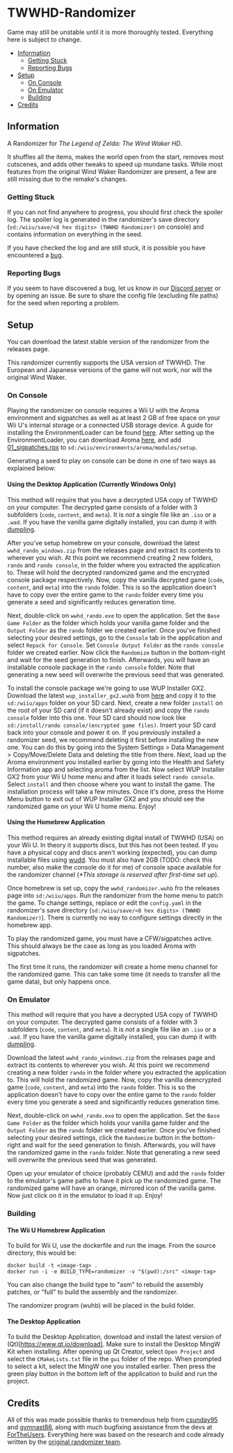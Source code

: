 # TWWHD-Randomizer
Game may still be unstable until it is more thoroughly tested. Everything here is subject to change.

* [Information](#Information)
  * [Getting Stuck](#Getting-Stuck)
  * [Reporting Bugs](#Reporting-Bugs)
* [Setup](#Setup)
  * [On Console](#On-Console)
  * [On Emulator](#On-Emulator)
  * [Building](#Building)
* [Credits](#Credits)

## Information
A Randomizer for *The Legend of Zelda: The Wind Waker HD*.

It shuffles all the items, makes the world open from the start, removes most cutscenes, and adds other tweaks to speed up mundane tasks. While most features from the original Wind Waker Randomizer are present, a few are still missing due to the remake's changes.

### Getting Stuck
If you can not find anywhere to progress, you should first check the spoiler log. The spoiler log is generated in the randomizer's save directory (`sd:/wiiu/save/<8 hex digits> (TWWHD Randomizer)` on console) and contains information on everything in the seed.

If you have checked the log and are still stuck, it is possible you have encountered a [bug](#Reporting-Bugs).

### Reporting Bugs
If you seem to have discovered a bug, let us know in our [Discord server](TODO) or by opening an issue. Be sure to share the config file (excluding file paths) for the seed when reporting a problem.

## Setup
You can download the latest stable version of the randomizer from the releases page. 

This randomizer currently supports the USA version of TWWHD. The European and Japanese versions of the game will not work, nor will the original Wind Waker.

### On Console
Playing the randomizer on console requires a Wii U with the Aroma environment and sigpatches as well as at least 2 GB of free space on your Wii U's internal storage or a connected USB storage device. A guide for installing the EnvironmentLoader can be found [here](https://wiiu.hacks.guide/#/). After setting up the EnvironmentLoader, you can download Aroma [here](https://aroma.foryour.cafe/), and add [01_sigpatches.rpx](https://github.com/marco-calautti/SigpatchesModuleWiiU/releases) to `sd:/wiiu/environments/aroma/modules/setup`.

Generating a seed to play on console can be done in one of two ways as explained below:

#### Using the Desktop Application (Currently Windows Only)
This method will require that you have a decrypted USA copy of TWWHD on your computer. The decrypted game consists of a folder with 3 subfolders (`code`, `content`, and `meta`). It is *not* a single file like an `.iso` or a `.wad`. If you have the vanilla game digitally installed, you can dump it with [dumpling](https://github.com/emiyl/dumpling).

After you've setup homebrew on your console, download the latest `wwhd_rando_windows.zip` from the releases page and extract its contents to wherever you wish. At this point we recommend creating 2 new folders, `rando` and `rando console`, in the folder where you extracted the application to. These will hold the decrypted randomized game and the encrypted console package respectively. Now, copy the vanilla decrypted game (`code`, `content`, and `meta`) into the `rando` folder. This is so the application doesn't have to copy over the entire game to the `rando` folder every time you generate a seed and significantly reduces generation time. 

Next, double-click on `wwhd_rando.exe` to open the application. Set the `Base Game Folder` as the folder which holds your vanilla game folder and the `Output Folder` as the `rando` folder we created earlier. Once you've finished selecting your desired settings, go to the `Console` tab in the application and select `Repack for Console`. Set `Console Output Folder` as the `rando console` folder we created earlier. Now click the `Randomize` button in the bottom-right and wait for the seed generation to finish. Afterwards, you will have an installable console package in the `rando console` folder. Note that generating a new seed will overwrite the previous seed that was generated.

To install the console package we're going to use WUP Installer GX2. Download the latest `wup_installer_gx2.wuhb` from [here](https://github.com/Fangal-Airbag/wup-installer-gx2/releases/latest) and copy it to the `sd:/wiiu/apps` folder on your SD card. Next, create a new folder `install` on the root of your SD card (if it doesn't already exist) and copy the `rando console` folder into this one. Your SD card should now look like `sd:/install/rando console/(encrypted game files)`. Insert your SD card back into your console and power it on. If you previously installed a randomizer seed, we recommend deleting it first before installing the new one. You can do this by going into the System Settings > Data Management > Copy/Move/Delete Data and deleting the title from there. Next, load up the Aroma environment you installed earlier by going into the Health and Safety Information app and selecting aroma from the list. Now select WUP Installer GX2 from your Wii U home menu and after it loads select `rando console`. Select `install` and then choose where you want to install the game. The installation process will take a few minutes. Once it's done, press the Home Menu button to exit out of WUP Installer GX2 and you should see the randomized game on your Wii U home menu. Enjoy!

#### Using the Homebrew Application
This method requires an already existing digital install of TWWHD (USA) on your Wii U. In theory it supports discs, but this has not been tested. If you have a physical copy and discs aren't working (expected), you can dump installable files using [wudd](https://github.com/wiiu-env/wudd). You must also have 2GB (TODO: check this number, also make the console do it for me) of console space available for the randomizer channel (*\*This storage is reserved after first-time set up*).

Once homebrew is set up, copy the `wwhd_randomizer.wuhb` fro the releases page into `sd:/wiiu/apps`. Run the randomizer from the home menu to patch the game. To change settings, replace or edit the `config.yaml` in the randomizer's save directory (`sd:/wiiu/save/<8 hex digits> (TWWHD Randomizer)`). There is currently no way to configure settings directly in the homebrew app.

To play the randomized game, you must have a CFW/sigpatches active. This should always be the case as long as you loaded Aroma with sigpatches.

The first time it runs, the randomizer will create a home menu channel for the randomized game. This can take some time (it needs to transfer all the game data), but only happens once.

### On Emulator
This method will require that you have a decrypted USA copy of TWWHD on your computer. The decrypted game consists of a folder with 3 subfolders (`code`, `content`, and `meta`). It is *not* a single file like an `.iso` or a `.wad`. If you have the vanilla game digitally installed, you can dump it with [dumpling](https://github.com/emiyl/dumpling).

Download the latest `wwhd_rando_windows.zip` from the releases page and extract its contents to wherever you wish. At this point we recommend creating a new folder `rando` in the folder where you extracted the application to. This will hold the randomized game. Now, copy the vanilla deencrypted game (`code`, `content`, and `meta`) into the `rando` folder. This is so the application doesn't have to copy over the entire game to the `rando` folder every time you generate a seed and significantly reduces generation time. 

Next, double-click on `wwhd_rando.exe` to open the application. Set the `Base Game Folder` as the folder which holds your vanilla game folder and the `Output Folder` as the `rando` folder we created earlier. Once you've finished selecting your desired settings, click the `Randomize` button in the bottom-right and wait for the seed generation to finish. Afterwards, you will have the randomized game in the `rando` folder. Note that generating a new seed will overwrite the previous seed that was generated.

Open up your emulator of choice (probably CEMU) and add the `rando` folder to the emulator's game paths to have it pick up the randomized game. The randomized game will have an orange, mirrored icon of the vanilla game. Now just click on it in the emulator to load it up. Enjoy! 

### Building
#### The Wii U Homebrew Application
To build for Wii U, use the dockerfile and run the image.
From the source directory, this would be:

```
docker build -t <image-tag> .
docker run -i -e BUILD_TYPE=randomizer -v "$(pwd):/src" <image-tag>
```

You can also change the build type to "asm" to rebuild the assembly patches, or "full" to build the assembly and the randomizer.

The randomizer program (wuhb) will be placed in the build folder.

#### The Desktop Application
To build the Desktop Application, download and install the latest version of (Qt)[https://www.qt.io/download]. Make sure to install the Desktop MingW Kit when installing. After opening up Qt Creator, select `Open Project` and select the `CMakeLists.txt` file in the `gui` folder of the repo. When prompted to select a kit, select the MingW one you installed earlier. Then press the green play button in the bottom left of the application to build and run the project.

## Credits
All of this was made possible thanks to tremendous help from [csunday95](https://github.com/csunday95) and [gymnast86](https://github.com/gymnast86), along with much bugfixing assistance from the devs at [ForTheUsers](https://fortheusers.org/). Everything here was based on the research and code already written by the [original randomizer team](https://github.com/LagoLunatic/wwrando#credits).
